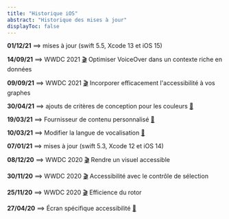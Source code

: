 ```yaml
---
title: "Historique iOS"
abstract: "Historique des mises à jour"
displayToc: false
---
```


**01/12/21** ⟹ mises à jour (swift 5.5, Xcode 13 et iOS 15)

**14/09/21** ⟹ WWDC 2021 <a href="../wwdc/2021/121/">🎬</a> Optimiser VoiceOver dans un contexte riche en données

**09/09/21** ⟹ WWDC 2021 <a href="../wwdc/2021/122/">🎬</a> Incorporer efficacement l'accessibilité à vos graphes

**30/04/21** ⟹ ajouts de critères de conception pour les couleurs <a href="../conception/#couleurs">🔖</a>

**19/03/21** ⟹ Fournisseur de contenu personnalisé <a href="../developpement/#fournisseur-de-contenu-personnalise">🔖</a>

**10/03/21** ⟹ Modifier la langue de vocalisation <a href="../developpement/#modifier-la-langue-de-vocalisation">🔖</a>

**07/01/21** ⟹ mises à jour (swift 5.3, Xcode 12 et iOS 14)

**08/12/20** ⟹ WWDC 2020 <a href="../wwdc/2020/020/">🎬</a> Rendre un visuel accessible

**30/11/20** ⟹ WWDC 2020 <a href="../wwdc/2020/019/">🎬</a> Accessibilité avec le contrôle de sélection

**25/11/20** ⟹ WWDC 2020 <a href="../wwdc/2020/116/">🎬</a> Efficience du rotor

**27/04/20** ⟹ Écran spécifique accessibilité <a href="../conception/#ecran-specifique-accessibilite">🔖</a>